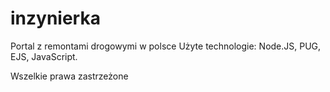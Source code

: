 # inzynierka
Portal z remontami drogowymi w polsce 
Użyte technologie: Node.JS, PUG, EJS, JavaScript.

Wszelkie prawa zastrzeżone
